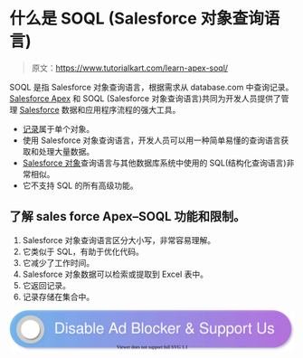 # 什么是 SOQL (Salesforce 对象查询语言)

> 原文：<https://www.tutorialkart.com/learn-apex-soql/>

SOQL 是指 Salesforce 对象查询语言，根据需求从 database.com 中查询记录。 [Salesforce Apex](https://www.tutorialkart.com/salesforce-apex-tutorials/) 和 SOQL (Salesforce 对象查询语言)共同为开发人员提供了管理 [Salesforce](https://www.tutorialkart.com/salesforce/what-is-salesforce/) 数据和应用程序流程的强大工具。

*   [记录](https://www.tutorialkart.com/salesforce/cannot-create-master-detail-relationship/)属于单个对象。
*   使用 Salesforce 对象查询语言，开发人员可以用一种简单易懂的查询语言获取和处理大量数据。
*   [Salesforce 对象](https://www.tutorialkart.com/salesforce/how-to-create-salesforce-custom-objects/)查询语言与其他数据库系统中使用的 SQL(结构化查询语言)非常相似。
*   它不支持 SQL 的所有高级功能。

## 了解 sales force Apex–SOQL 功能和限制。

1.  Salesforce 对象查询语言区分大小写，非常容易理解。
2.  它类似于 SQL，有助于优化代码。
3.  它减少了工作时间。
4.  Salesforce 对象数据可以检索或提取到 Excel 表中。
5.  它返回记录。
6.  记录存储在集合中。

[![](img/925da31b32d6bc3827932f6c8afb11bb.png)](https://www.tutorialkart.com/)